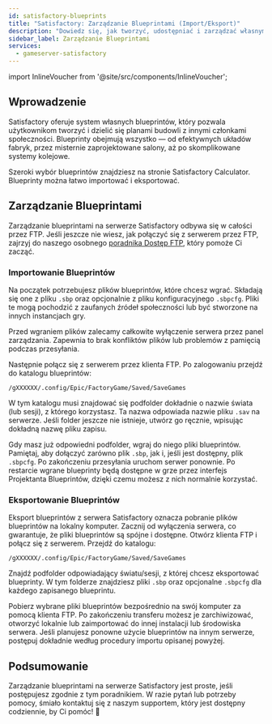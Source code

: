 ```yaml
---
id: satisfactory-blueprints
title: "Satisfactory: Zarządzanie Blueprintami (Import/Eksport)"
description: "Dowiedz się, jak tworzyć, udostępniać i zarządzać własnymi blueprintami dla efektywnych budowli i układów w Satisfactory → Sprawdź teraz"
sidebar_label: Zarządzanie Blueprintami
services:
  - gameserver-satisfactory
---
```


import InlineVoucher from '@site/src/components/InlineVoucher';

## Wprowadzenie

Satisfactory oferuje system własnych blueprintów, który pozwala użytkownikom tworzyć i dzielić się planami budowli z innymi członkami społeczności. Blueprinty obejmują wszystko — od efektywnych układów fabryk, przez misternie zaprojektowane salony, aż po skomplikowane systemy kolejowe.

Szeroki wybór blueprintów znajdziesz na stronie Satisfactory Calculator. Blueprinty można łatwo importować i eksportować.

<InlineVoucher />

## Zarządzanie Blueprintami

Zarządzanie blueprintami na serwerze Satisfactory odbywa się w całości przez FTP. Jeśli jeszcze nie wiesz, jak połączyć się z serwerem przez FTP, zajrzyj do naszego osobnego [poradnika Dostęp FTP](gameserver-ftpaccess.md), który pomoże Ci zacząć.

### Importowanie Blueprintów
Na początek potrzebujesz plików blueprintów, które chcesz wgrać. Składają się one z pliku `.sbp` oraz opcjonalnie z pliku konfiguracyjnego `.sbpcfg`. Pliki te mogą pochodzić z zaufanych źródeł społeczności lub być stworzone na innych instancjach gry.

Przed wgraniem plików zalecamy całkowite wyłączenie serwera przez panel zarządzania. Zapewnia to brak konfliktów plików lub problemów z pamięcią podczas przesyłania.

Następnie połącz się z serwerem przez klienta FTP. Po zalogowaniu przejdź do katalogu blueprintów:

```
/gXXXXXX/.config/Epic/FactoryGame/Saved/SaveGames
```

W tym katalogu musi znajdować się podfolder dokładnie o nazwie świata (lub sesji), z którego korzystasz. Ta nazwa odpowiada nazwie pliku `.sav` na serwerze. Jeśli folder jeszcze nie istnieje, utwórz go ręcznie, wpisując dokładną nazwę pliku zapisu.

Gdy masz już odpowiedni podfolder, wgraj do niego pliki blueprintów. Pamiętaj, aby dołączyć zarówno plik `.sbp`, jak i, jeśli jest dostępny, plik `.sbpcfg`. Po zakończeniu przesyłania uruchom serwer ponownie. Po restarcie wgrane blueprinty będą dostępne w grze przez interfejs Projektanta Blueprintów, dzięki czemu możesz z nich normalnie korzystać.

### Eksportowanie Blueprintów

Eksport blueprintów z serwera Satisfactory oznacza pobranie plików blueprintów na lokalny komputer. Zacznij od wyłączenia serwera, co gwarantuje, że pliki blueprintów są spójne i dostępne. Otwórz klienta FTP i połącz się z serwerem. Przejdź do katalogu:

```
/gXXXXXX/.config/Epic/FactoryGame/Saved/SaveGames
```

Znajdź podfolder odpowiadający światu/sesji, z której chcesz eksportować blueprinty. W tym folderze znajdziesz pliki `.sbp` oraz opcjonalne `.sbpcfg` dla każdego zapisanego blueprintu.

Pobierz wybrane pliki blueprintów bezpośrednio na swój komputer za pomocą klienta FTP. Po zakończeniu transferu możesz je zarchiwizować, otworzyć lokalnie lub zaimportować do innej instalacji lub środowiska serwera. Jeśli planujesz ponowne użycie blueprintów na innym serwerze, postępuj dokładnie według procedury importu opisanej powyżej.

## Podsumowanie

Zarządzanie blueprintami na serwerze Satisfactory jest proste, jeśli postępujesz zgodnie z tym poradnikiem. W razie pytań lub potrzeby pomocy, śmiało kontaktuj się z naszym supportem, który jest dostępny codziennie, by Ci pomóc! 🙂


<InlineVoucher />